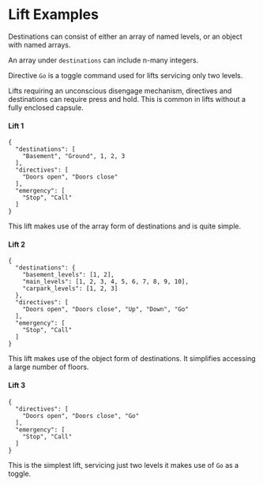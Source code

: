 # Lift Examples

Destinations can consist of either an array of named levels, or an object with named arrays.

An array under `destinations` can include n-many integers.

Directive `Go` is a toggle command used for lifts servicing only two levels.

Lifts requiring an unconscious disengage mechanism, directives and destinations can require press and hold. This is common in lifts without a fully enclosed capsule.

#### Lift 1
```
{
  "destinations": [
    "Basement", "Ground", 1, 2, 3
  ],
  "directives": [
    "Doors open", "Doors close"
  ],
  "emergency": [
    "Stop", "Call"
  ]
}
```

This lift makes use of the array form of destinations and is quite simple.

#### Lift 2
```
{
  "destinations": {
    "basement_levels": [1, 2],
    "main_levels": [1, 2, 3, 4, 5, 6, 7, 8, 9, 10],
    "carpark_levels": [1, 2, 3]
  },
  "directives": [
    "Doors open", "Doors close", "Up", "Down", "Go"
  ],
  "emergency": [
    "Stop", "Call"
  ]
}
```

This lift makes use of the object form of destinations. It simplifies accessing a large number of floors.

#### Lift 3
```
{
  "directives": [
    "Doors open", "Doors close", "Go"
  ],
  "emergency": [
    "Stop", "Call"
  ]
}
```

This is the simplest lift, servicing just two levels it makes use of `Go` as a toggle.
